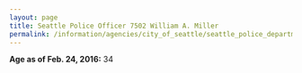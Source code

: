 ```yaml
---
layout: page
title: Seattle Police Officer 7502 William A. Miller
permalink: /information/agencies/city_of_seattle/seattle_police_department/copbook/7502/
---
```


**Age as of Feb. 24, 2016:** 34
